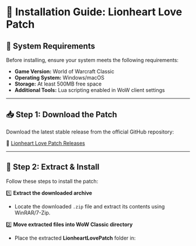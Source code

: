 # 💖 Installation Guide: Lionheart Love Patch

## 🔧 System Requirements
Before installing, ensure your system meets the following requirements:
- **Game Version:** World of Warcraft Classic
- **Operating System:** Windows/macOS
- **Storage:** At least 500MB free space
- **Additional Tools:** Lua scripting enabled in WoW client settings

---

## 📥 Step 1: Download the Patch
Download the latest stable release from the official GitHub repository:

🔗 [Lionheart Love Patch Releases](https://github.com/GizzZmo/WOW/releases)

---

## 📂 Step 2: Extract & Install
Follow these steps to install the patch:

1️⃣ **Extract the downloaded archive**  
- Locate the downloaded `.zip` file and extract its contents using WinRAR/7-Zip.

2️⃣ **Move extracted files into WoW Classic directory**  
- Place the extracted **LionheartLovePatch** folder in:

